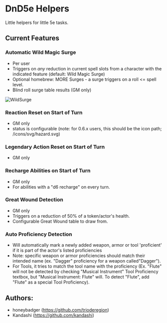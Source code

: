 # DnD5e Helpers
Little helpers for little 5e tasks.

## Current Features

### Automatic Wild Magic Surge
- Per user
- Triggers on *any* reduction in current spell slots from a character with the indicated feature (default: Wild Magic Surge)
- Optional homebrew: MORE Surges - a surge triggers on a roll <= spell level.
- Blind roll surge table results (GM only)

![WildSurge](https://github.com/trioderegion/dnd5e-helpers/raw/master/.github/surge-output.webp)

### Reaction Reset on Start of Turn
- GM only
- status is configurable (note: for 0.6.x users, this should be the icon path; /icons/svg/hazard.svg)

### Legendary Action Reset on Start of Turn
- GM only

### Recharge Abilities on Start of Turn
- GM only
- For abilities with a "d6 recharge" on every turn.

### Great Wound Detection
- GM only
- Triggers on a reduction of 50% of a token/actor's health.
- Configurable Great Wound table to draw from.

### Auto Proficiency Detection
- Will automatically mark a newly added weapon, armor or tool 'proficient' if it is part of the actor's listed proficiencies
- Note: specific weapon or armor proficiencies should match their intended name (ex. "Dagger" proficiency for a weapon called"Dagger").
- For Tools, it tries to match the tool name with the proficiency (Ex. "Flute" will not be detected by checking "Musical Instrument" Tool Proficiency textbox, but "Musical Instrument: Flute" will. To detect "Flute", add "Flute" as a special Tool Proficiency).
## Authors:
- honeybadger (https://github.com/trioderegion)
- Kandashi (https://github.com/kandashi)
